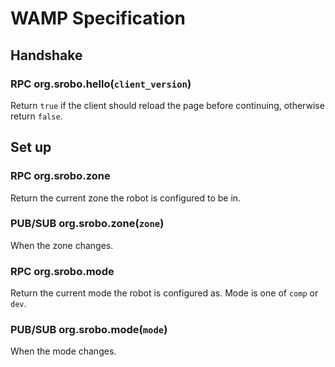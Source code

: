 # WAMP Specification

## Handshake

### RPC org.srobo.hello(`client_version`)

Return `true` if the client should reload the page before continuing, otherwise return `false`.

## Set up

### RPC org.srobo.zone

Return the current zone the robot is configured to be in.

### PUB/SUB org.srobo.zone(`zone`)

When the zone changes.

### RPC org.srobo.mode

Return the current mode the robot is configured as. Mode is one of `comp` or `dev`.

### PUB/SUB org.srobo.mode(`mode`)

When the mode changes.
